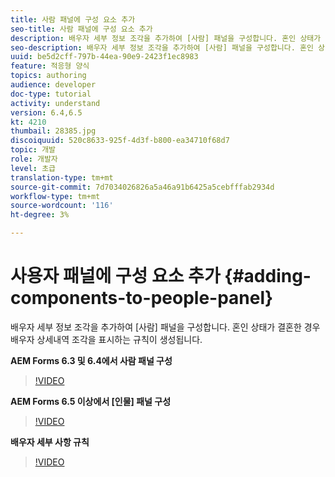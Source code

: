 ```yaml
---
title: 사람 패널에 구성 요소 추가
seo-title: 사람 패널에 구성 요소 추가
description: 배우자 세부 정보 조각을 추가하여 [사람] 패널을 구성합니다. 혼인 상태가 결혼한 경우 배우자 상세내역 조각을 표시하는 규칙이 생성됩니다.
seo-description: 배우자 세부 정보 조각을 추가하여 [사람] 패널을 구성합니다. 혼인 상태가 결혼한 경우 배우자 상세내역 조각을 표시하는 규칙이 생성됩니다.
uuid: be5d2cff-797b-44ea-90e9-2423f1ec8983
feature: 적응형 양식
topics: authoring
audience: developer
doc-type: tutorial
activity: understand
version: 6.4,6.5
kt: 4210
thumbail: 28385.jpg
discoiquuid: 520c8633-925f-4d3f-b800-ea34710f68d7
topic: 개발
role: 개발자
level: 초급
translation-type: tm+mt
source-git-commit: 7d7034026826a5a46a91b6425a5cebfffab2934d
workflow-type: tm+mt
source-wordcount: '116'
ht-degree: 3%

---
```



# 사용자 패널에 구성 요소 추가 {#adding-components-to-people-panel}

배우자 세부 정보 조각을 추가하여 [사람] 패널을 구성합니다. 혼인 상태가 결혼한 경우 배우자 상세내역 조각을 표시하는 규칙이 생성됩니다.

**AEM Forms 6.3 및 6.4에서 사람 패널 구성**

>[!VIDEO](https://video.tv.adobe.com/v/22193?quality=9&learn=on)

**AEM Forms 6.5 이상에서 [인물] 패널 구성**

>[!VIDEO](https://video.tv.adobe.com/v/28385)

**배우자 세부 사항 규칙**

>[!VIDEO](https://video.tv.adobe.com/v/22195?quality=9&learn=on)





